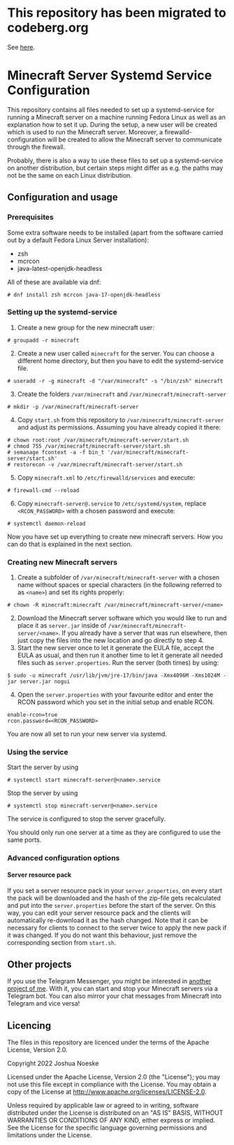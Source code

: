 # This repository has been migrated to codeberg.org
See [here](https://codeberg.org/PatrickJosh/minecraft-server-telegram-bot).

# Minecraft Server Systemd Service Configuration

This repository contains all files needed to set up a systemd-service for running a Minecraft server on a machine 
running Fedora Linux as well as an explanation how to set it up.
During the setup, a new user will be created which is used to run the Minecraft server.
Moreover, a firewalld-configuration will be created to allow the Minecraft server to communicate through the firewall.

Probably, there is also a way to use these files to set up a systemd-service on another distribution, but certain steps 
might differ as e.g. the paths may not be the same on each Linux distribution.

## Configuration and usage

### Prerequisites
Some extra software needs to be installed (apart from the software carried out by a default Fedora Linux Server
installation):

- zsh
- mcrcon
- java-latest-openjdk-headless

All of these are available via dnf:
```shell
# dnf install zsh mcrcon java-17-openjdk-headless
```

### Setting up the systemd-service
1. Create a new group for the new minecraft user:
```shell
# groupadd -r minecraft
```

2. Create a new user called `minecraft` for the server. 
You can choose a different home directory, but then you have to edit the systemd-service file.
```shell
# useradd -r -g minecraft -d "/var/minecraft" -s "/bin/zsh" minecraft
```

3. Create the folders `/var/minecraft` and `/var/minecraft/minecraft-server`
```shell
# mkdir -p /var/minecraft/minecraft-server
```
4. Copy `start.sh` from this repository to `/var/minecraft/minecraft-server` and adjust its permissions. 
Assuming you have already copied it there:
```shell
# chown root:root /var/minecraft/minecraft-server/start.sh
# chmod 755 /var/minecraft/minecraft-server/start.sh
# semanage fcontext -a -f bin_t '/var/minecraft/minecraft-server/start.sh'
# restorecon -v /var/minecraft/minecraft-server/start.sh 
```
5. Copy `minecraft.xml` to `/etc/firewalld/services` and execute:
```shell
# firewall-cmd --reload
```
6. Copy `minecraft-server@.service` to `/etc/systemd/system`, replace `<RCON_PASSWORD>` with a chosen password and 
execute:
```shell
# systemctl daemon-reload
```

Now you have set up everything to create new minecraft servers. How you can do that is explained in the next section.

### Creating new Minecraft servers
1. Create a subfolder of `/var/minecraft/minecraft-server` with a chosen name without spaces or special characters 
(in the following referred to as `<name>`) and set its rights properly:
```shell
# chown -R minecraft:minecraft /var/minecraft/minecraft-server/<name>
```
2. Download the Minecraft server software which you would like to run and place it as `server.jar` inside of
`/var/minecraft/minecraft-server/<name>`. If you already have a server that was run elsewhere, then just copy the files
into the new location and go directly to step 4.
3. Start the new server once to let it generate the EULA file, accept the EULA as usual, and then run it another time
to let it generate all needed files such as `server.properties`. Run the server (both times) by using:
```shell
$ sudo -u minecraft /usr/lib/jvm/jre-17/bin/java -Xmx4096M -Xms1024M -jar server.jar nogui
```
4. Open the `server.properties` with your favourite editor and enter the RCON password which you set in the initial 
setup and enable RCON.
```properties
enable-rcon=true
rcon.password=<RCON_PASSWORD>
```

You are now all set to run your new server via systemd.

### Using the service

Start the server by using
```shell
# systemctl start minecraft-server@<name>.service
```
Stop the server by using
```shell
# systemctl stop minecraft-server@<name>.service
```
The service is configured to stop the server gracefully.

You should only run one server at a time as they are configured to use the same ports.

### Advanced configuration options
#### Server resource pack
If you set a server resource pack in your `server.properties`, on every start the pack will be downloaded and the hash
of the zip-file gets recalculated and put into the `server.properties` before the start of the server.
On this way, you can edit your server resource pack and the clients will automatically re-download it as the hash
changed.
Note that it can be necessary for clients to connect to the server twice to apply the new pack if it was changed.
If you do not want this behaviour, just remove the corresponding section from `start.sh`.

## Other projects
If you use the Telegram Messenger, you might be interested in
[another project of me](https://codeberg.org/PatrickJosh/minecraft-server-telegram-bot).
With it, you can start and stop your Minecraft servers via a Telegram bot.
You can also mirror your chat messages from Minecraft into Telegram and vice versa!

## Licencing
The files in this repository are licenced under the terms of the Apache License, Version 2.0.

Copyright 2022 Joshua Noeske

Licensed under the Apache License, Version 2.0 (the "License");
you may not use this file except in compliance with the License.
You may obtain a copy of the License at http://www.apache.org/licenses/LICENSE-2.0.

Unless required by applicable law or agreed to in writing, software
distributed under the License is distributed on an "AS IS" BASIS,
WITHOUT WARRANTIES OR CONDITIONS OF ANY KIND, either express or implied.
See the License for the specific language governing permissions and
limitations under the License.
